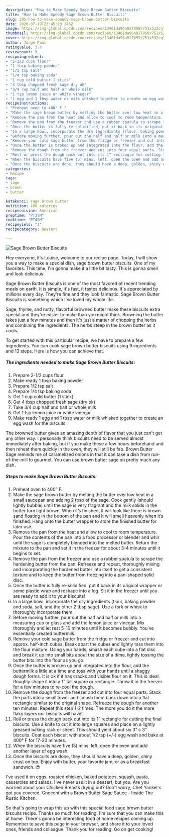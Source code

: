 ```yaml
---
description: "How to Make Speedy Sage Brown Butter Biscuits"
title: "How to Make Speedy Sage Brown Butter Biscuits"
slug: 295-how-to-make-speedy-sage-brown-butter-biscuits
date: 2020-07-19T23:45:10.245Z
image: https://img-global.cpcdn.com/recipes/13461da96a927859/751x532cq70/sage-brown-butter-biscuits-recipe-main-photo.jpg
thumbnail: https://img-global.cpcdn.com/recipes/13461da96a927859/751x532cq70/sage-brown-butter-biscuits-recipe-main-photo.jpg
cover: https://img-global.cpcdn.com/recipes/13461da96a927859/751x532cq70/sage-brown-butter-biscuits-recipe-main-photo.jpg
author: Jorge Paul
ratingvalue: 3.4
reviewcount: 9
recipeingredient:
- "2-1/2 cups flour"
- "1 tbsp baking powder"
- "1/2 tsp salt"
- "1/4 tsp baking soda"
- "1 cup cold butter 1 stick"
- "4 tbsp chopped fresh sage dry ok"
- "3/4 cup half and half or whole milk"
- "1 tsp lemon juice or white vinegar"
- "1 egg and 1 tbsp water or milk whisked together to create an egg wash for the biscuits"
recipeinstructions:
- "Preheat oven to 400° F."
- "Make the sage brown butter by melting the butter over low heat in a small saucepan and adding 2 tbsp of the sage. Cook gently (should lightly bubble) until the sage is very fragrant and the milk solids in the butter turn light brown. When it’s finished, it will look like there is brown sand floating in the bottom of the pan and it will smell heavenly when it’s finished. Hang onto the butter wrapper to store the finished butter for later use."
- "Remove the pan from the heat and allow to cool to room temperature. Pour the contents of the pan into a food processor or blender and whir until the sage is completely blended into the melted butter. Return the mixture to the pan and set it in the freezer for about 3-4 minutes until it begins to set."
- "Remove the pan from the freezer and use a rubber spatula to scrape the hardening butter from the pan. Refreeze and repeat, thoroughly mixing and incorporating the hardened butter into itself to get a consistent texture and to keep the butter from freezing into a pan-shaped solid disc."
- "Once the butter is fully re-solidified, put it back in its original wrapper or some plastic wrap and reshape into a log. Sit it in the freezer until you are ready to add it to your biscuits!"
- "In a large bowl, incorporate the dry ingredients (flour, baking powder and soda, salt, and the other 2 tbsp sage). Use a fork or whisk to thoroughly incorporate them."
- "Before moving further, pour out the half and half or milk into a measuring cup or glass and add the lemon juice or vinegar. Mix thoroughly and let rest 5-10 minutes until it becomes bubbly. You’ve essentially created buttermilk."
- "Remove your cold sage butter from the fridge or freezer and cut into approx. half-inch cubes. Break apart the cubes and lightly toss them into the flour mixture. Using your hands, smash each cube into a flat disc and break it up into small bits about the size of a dime, lightly tossing the butter bits into the flour as you go."
- "Once the butter is broken up and integrated into the flour, add the buttermilk a little at a time and toss with your hands until a shaggy dough forms. It is ok if it has cracks and visible flour on it. This is ideal. Roughly shape it into a 1” tall square or rectangle. Throw it in the freezer for a few minutes to re-cool the dough."
- "Remove the dough from the freezer and cut into four equal parts. Stack the parts into a small tower and smash them back down into a flat rectangle similar to the original shape. Refreeze the dough for another ten minutes. Repeat this step 1-2 times. The more you do it the more flaky layers our biscuits will have!"
- "Roll or press the dough back out into its 1” rectangle for cutting the final biscuits. Use a knife to cut it into large squares and place on a lightly greased baking rack or sheet. This should yield about six 3” c 3” biscuits. Coat each biscuit with about 1/2 tsp (+/-) egg wash and bake at 400° F for 17-20 minutes."
- "When the biscuits have five (5) mins. left, open the oven and add another layer of egg wash."
- "Once the biscuits are done, they should have a deep, golden, shiny crust on top. Enjoy with butter, your favorite jam, or as a breakfast sandwich. 😍"
categories:
- Recipe
tags:
- sage
- brown
- butter

katakunci: sage brown butter 
nutrition: 160 calories
recipecuisine: American
preptime: "PT37M"
cooktime: "PT49M"
recipeyield: "3"
recipecategory: Dessert

---
```



![Sage Brown Butter Biscuits](https://img-global.cpcdn.com/recipes/13461da96a927859/751x532cq70/sage-brown-butter-biscuits-recipe-main-photo.jpg)

Hey everyone, it's Louise, welcome to our recipe page. Today, I will show you a way to make a special dish, sage brown butter biscuits. One of my favorites. This time, I'm gonna make it a little bit tasty. This is gonna smell and look delicious.

Sage Brown Butter Biscuits is one of the most favored of recent trending meals on earth. It is simple, it's fast, it tastes delicious. It's appreciated by millions every day. They're fine and they look fantastic. Sage Brown Butter Biscuits is something which I've loved my whole life.

Sage, thyme, and nutty, flavorful browned butter make these biscuits extra special and they&#39;re easier to make than you might think. Browning the butter takes just a few minutes and then it&#39;s just a matter of chopping the herbs and combining the ingredients. The herbs steep in the brown butter as it cools.


To get started with this particular recipe, we have to prepare a few ingredients. You can cook sage brown butter biscuits using 9 ingredients and 13 steps. Here is how you can achieve that.

<!--inarticleads1-->

##### The ingredients needed to make Sage Brown Butter Biscuits:

1. Prepare 2-1/2 cups flour
1. Make ready 1 tbsp baking powder
1. Prepare 1/2 tsp salt
1. Prepare 1/4 tsp baking soda
1. Get 1 cup cold butter (1 stick)
1. Get 4 tbsp chopped fresh sage (dry ok)
1. Take 3/4 cup half and half or whole milk
1. Get 1 tsp lemon juice or white vinegar
1. Make ready 1 egg and 1 tbsp water or milk whisked together to create an egg wash for the biscuits


The browned butter gives an amazing depth of flavor that you just can&#39;t get any other way. I personally think biscuits need to be served almost immediately after baking, but if you make these a few hours beforehand and then reheat them quickly in the oven, they will still be fab. Brown Butter Sage reminds me of caramelized onions in that it can take a dish from run-of-the-mill to gourmet. You can use brown butter sage on pretty much any dish. 

<!--inarticleads2-->

##### Steps to make Sage Brown Butter Biscuits:

1. Preheat oven to 400° F.
1. Make the sage brown butter by melting the butter over low heat in a small saucepan and adding 2 tbsp of the sage. Cook gently (should lightly bubble) until the sage is very fragrant and the milk solids in the butter turn light brown. When it’s finished, it will look like there is brown sand floating in the bottom of the pan and it will smell heavenly when it’s finished. Hang onto the butter wrapper to store the finished butter for later use.
1. Remove the pan from the heat and allow to cool to room temperature. Pour the contents of the pan into a food processor or blender and whir until the sage is completely blended into the melted butter. Return the mixture to the pan and set it in the freezer for about 3-4 minutes until it begins to set.
1. Remove the pan from the freezer and use a rubber spatula to scrape the hardening butter from the pan. Refreeze and repeat, thoroughly mixing and incorporating the hardened butter into itself to get a consistent texture and to keep the butter from freezing into a pan-shaped solid disc.
1. Once the butter is fully re-solidified, put it back in its original wrapper or some plastic wrap and reshape into a log. Sit it in the freezer until you are ready to add it to your biscuits!
1. In a large bowl, incorporate the dry ingredients (flour, baking powder and soda, salt, and the other 2 tbsp sage). Use a fork or whisk to thoroughly incorporate them.
1. Before moving further, pour out the half and half or milk into a measuring cup or glass and add the lemon juice or vinegar. Mix thoroughly and let rest 5-10 minutes until it becomes bubbly. You’ve essentially created buttermilk.
1. Remove your cold sage butter from the fridge or freezer and cut into approx. half-inch cubes. Break apart the cubes and lightly toss them into the flour mixture. Using your hands, smash each cube into a flat disc and break it up into small bits about the size of a dime, lightly tossing the butter bits into the flour as you go.
1. Once the butter is broken up and integrated into the flour, add the buttermilk a little at a time and toss with your hands until a shaggy dough forms. It is ok if it has cracks and visible flour on it. This is ideal. Roughly shape it into a 1” tall square or rectangle. Throw it in the freezer for a few minutes to re-cool the dough.
1. Remove the dough from the freezer and cut into four equal parts. Stack the parts into a small tower and smash them back down into a flat rectangle similar to the original shape. Refreeze the dough for another ten minutes. Repeat this step 1-2 times. The more you do it the more flaky layers our biscuits will have!
1. Roll or press the dough back out into its 1” rectangle for cutting the final biscuits. Use a knife to cut it into large squares and place on a lightly greased baking rack or sheet. This should yield about six 3” c 3” biscuits. Coat each biscuit with about 1/2 tsp (+/-) egg wash and bake at 400° F for 17-20 minutes.
1. When the biscuits have five (5) mins. left, open the oven and add another layer of egg wash.
1. Once the biscuits are done, they should have a deep, golden, shiny crust on top. Enjoy with butter, your favorite jam, or as a breakfast sandwich. 😍


I&#39;ve used it on eggs, roasted chicken, baked potatoes, squash, pasta, casseroles and salads. I&#39;ve never use it in a dessert, but you. Are you worried about your Chicken Breasts drying out? Don&#39;t worry, Chef Yankel&#39;s got you covered. Gnocchi with a Brown Butter Sage Sauce - Inside The Rustic Kitchen. 

So that's going to wrap this up with this special food sage brown butter biscuits recipe. Thanks so much for reading. I'm sure that you can make this at home. There's gonna be interesting food at home recipes coming up. Remember to save this page in your browser, and share it to your loved ones, friends and colleague. Thank you for reading. Go on get cooking!
